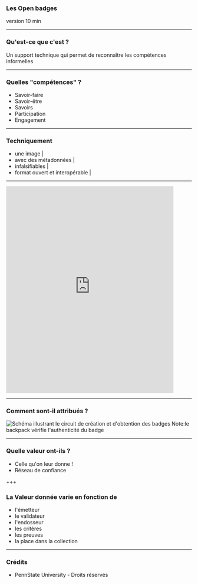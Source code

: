 ### Les  Open badges
version 10 min

---
### Qu'est-ce que c'est ?
Un support technique qui permet de reconnaître les compétences informelles

---

### Quelles "compétences" ?

- Savoir-faire
- Savoir-être
- Savoirs
- Participation
- Engagement
 
---

### Techniquement

- une image |
- avec des métadonnées |
- infalsifiables |
- format ouvert et interopérable |

---

<iframe width="90%" height="560" src="https://openbadgepassport.com/app/profile/47273/embed" frameborder="0"></iframe>

---

### Comment sont-il attribués ?
![Schéma illustrant le circuit de création et d'obtention des badges](http://www.lamerguez.com/presentations_GitPich/presentation-open_badge/Badge_System_Overview_PennState_University_DR.jpeg  "Schéma illustrant le circuit de création et d'obtention des badges")
Note:le backpack vérifie l'authenticité du badge


---

### Quelle valeur ont-ils ?
- Celle qu'on leur donne !
- Réseau de confiance

+++

### La Valeur donnée varie en fonction de
- l'émetteur
- le validateur
- l'endosseur
- les critères 
- les preuves
- la place dans la collection

---

### Crédits
- PennState University - Droits réservés


